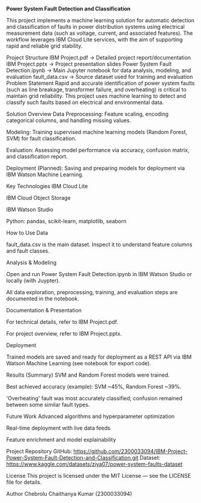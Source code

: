 **Power System Fault Detection and Classification**


This project implements a machine learning solution for automatic detection and classification of faults in power distribution systems using electrical measurement data (such as voltage, current, and associated features). The workflow leverages IBM Cloud Lite services, with the aim of supporting rapid and reliable grid stability.

Project Structure
 IBM Project.pdf                   -> Detailed project report/documentation
 IBM Project.pptx                  -> Project presentation slides
 Power System Fault Detection.ipynb -> Main Jupyter notebook for data analysis, modeling, and evaluation
 fault_data.csv                    -> Source dataset used for training and evaluation
 Problem Statement
Rapid and accurate identification of power system faults (such as line breakage, transformer failure, and overheating) is critical to maintain grid reliability. This project uses machine learning to detect and classify such faults based on electrical and environmental data.

Solution Overview
Data Preprocessing: Feature scaling, encoding categorical columns, and handling missing values.

Modeling: Training supervised machine learning models (Random Forest, SVM) for fault classification.

Evaluation: Assessing model performance via accuracy, confusion matrix, and classification report.

Deployment (Planned): Saving and preparing models for deployment via IBM Watson Machine Learning.

Key Technologies
IBM Cloud Lite

IBM Cloud Object Storage

IBM Watson Studio

Python: pandas, scikit-learn, matplotlib, seaborn

How to Use
Data

fault_data.csv is the main dataset. Inspect it to understand feature columns and fault classes.

Analysis & Modeling

Open and run Power System Fault Detection.ipynb in IBM Watson Studio or locally (with Juypter).

All data exploration, preprocessing, training, and evaluation steps are documented in the notebook.

Documentation & Presentation

For technical details, refer to IBM Project.pdf.

For project overview, refer to IBM Project.pptx.

Deployment

Trained models are saved and ready for deployment as a REST API via IBM Watson Machine Learning (see notebook for export code).

Results (Summary)
SVM and Random Forest models were trained.

Best achieved accuracy (example): SVM ~45%, Random Forest ~39%.

'Overheating' fault was most accurately classified; confusion remained between some similar fault types.

Future Work
Advanced algorithms and hyperparameter optimization

Real-time deployment with live data feeds

Feature enrichment and model explainability

Project Repository
GitHub: https://github.com/2300033094/IBM-Project-Power-System-Fault-Detection-and-Classification.git
Dataset: https://www.kaggle.com/datasets/ziya07/power-system-faults-dataset

License
This project is licensed under the MIT License — see the LICENSE file for details.

Author
Chebrolu Chaithanya Kumar (2300033094)
